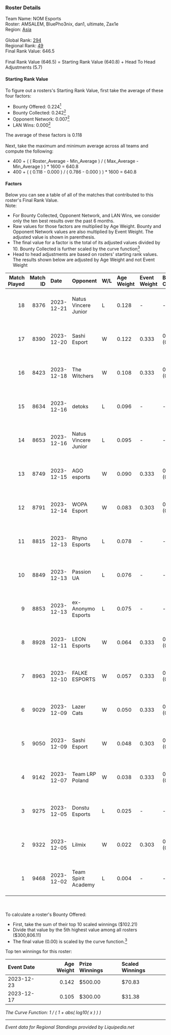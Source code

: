 ### Roster Details<br />
Team Name: NOM Esports<br />
Roster: AMSALEM, BluePho3nix, dan1, ultimate, Zax1e<br />
Region: [Asia]( ../standings_asia.md)<br />
<br />
Global Rank: [294](../standings_global.md)<br />
Regional Rank: [49]( ../standings_asia.md)<br />
Final Rank Value:  646.5<br />
<br />
Final Rank Value (646.5) = Starting Rank Value (640.8) + Head To Head Adjustments (5.7)<br />

#### Starting Rank Value<br />
To figure out a rosters's Starting Rank Value, first take the average of these four factors:<br />
- Bounty Offered: 0.224[<sup>1</sup>](#table2)
- Bounty Collected: 0.242[<sup>2</sup>](#table1)
- Opponent Network: 0.007[<sup>2</sup>](#table1)
- LAN Wins: 0.000[<sup>2</sup>](#table1)

The average of these factors is 0.118<br />
<br />
Next, take the maximum and minimum average across all teams and compute the following:<br />
- 400 + ( ( Roster_Average - Min_Average ) / ( Max_Average - Min_Average ) ) * 1600 = 640.8
- 400 + ( ( 0.118 - 0.000 ) / ( 0.786 - 0.000 ) ) * 1600 = 640.8


#### Factors<br />
Below you can see a table of all of the matches that contributed to this roster's Final Rank Value.<br />
Note:<br />

- For Bounty Collected, Opponent Network, and LAN Wins, we consider only the ten best results over the past 6 months.
- Raw values for those factors are multiplied by Age Weight. Bounty and Opponent Network values are also multiplied by Event Weight. The adjusted value is shown in parenthesis.
- The final value for a factor is the total of its adjusted values divided by 10. Bounty Collected is further scaled by the curve function[<sup>3</sup>](#curveFunction)
- Head to head adjustments are based on rosters' starting rank values. The results shown below are adjusted by Age Weight and not Event Weight
<span id="table1"></span><br />


| Match Played | Match ID | Date       | Opponent             | W/L | Age Weight | Event Weight | Bounty Collected | Opponent Network | LAN Wins  | H2H Adj. | Roster                                      |
| -: | -: | :- | :- | :- | :- | :- | :- | :- | :- | -: | :- |
|           18 |     8376 | 2023-12-21 | Natus Vincere Junior | L   | 0.128      | -            | -                | -                | -         |    -1.22 | AMSALEM, BluePho3nix, dan1, ultimate, Zax1e |
|           17 |     8390 | 2023-12-20 | Sashi Esport         | W   | 0.122      | 0.333        | 0.172 (0.007)    | 1.000 (0.041)    | 0 (0.000) |     3.52 | AMSALEM, BluePho3nix, dan1, ultimate, Zax1e |
|           16 |     8423 | 2023-12-18 | The Witchers         | W   | 0.108      | 0.333        | 0.009 (0.000)    | 0.060 (0.002)    | 0 (0.000) |     2.02 | AMSALEM, BluePho3nix, dan1, ultimate, Zax1e |
|           15 |     8634 | 2023-12-16 | detoks               | L   | 0.096      | -            | -                | -                | -         |    -2.08 | AMSALEM, BluePho3nix, dan1, ultimate, Zax1e |
|           14 |     8653 | 2023-12-16 | Natus Vincere Junior | L   | 0.095      | -            | -                | -                | -         |    -0.90 | AMSALEM, BluePho3nix, dan1, ultimate, Zax1e |
|           13 |     8749 | 2023-12-15 | AGO esports          | W   | 0.090      | 0.333        | 0.000 (0.000)    | 0.003 (0.000)    | 0 (0.000) |     0.58 | AMSALEM, BluePho3nix, dan1, ultimate, Zax1e |
|           12 |     8791 | 2023-12-14 | WOPA Esport          | W   | 0.083      | 0.303        | 0.003 (0.000)    | 0.594 (0.015)    | 0 (0.000) |     1.90 | AMSALEM, BluePho3nix, dan1, ultimate, Zax1e |
|           11 |     8815 | 2023-12-13 | Rhyno Esports        | L   | 0.078      | -            | -                | -                | -         |    -0.24 | AMSALEM, BluePho3nix, dan1, ultimate, Zax1e |
|           10 |     8849 | 2023-12-13 | Passion UA           | L   | 0.076      | -            | -                | -                | -         |    -0.26 | AMSALEM, BluePho3nix, dan1, ultimate, Zax1e |
|            9 |     8853 | 2023-12-13 | ex-Anonymo Esports   | L   | 0.075      | -            | -                | -                | -         |    -1.00 | AMSALEM, BluePho3nix, dan1, ultimate, Zax1e |
|            8 |     8928 | 2023-12-11 | LEON Esports         | W   | 0.064      | 0.333        | 0.001 (0.000)    | 0.564 (0.012)    | 0 (0.000) |     1.31 | AMSALEM, BluePho3nix, dan1, ultimate, Zax1e |
|            7 |     8963 | 2023-12-10 | FALKE ESPORTS        | W   | 0.057      | 0.333        | 0.000 (0.000)    | 0.001 (0.000)    | 0 (0.000) |     0.69 | AMSALEM, BluePho3nix, dan1, ultimate, Zax1e |
|            6 |     9029 | 2023-12-09 | Lazer Cats           | W   | 0.050      | 0.333        | 0.000 (0.000)    | 0.013 (0.000)    | 0 (0.000) |     0.47 | AMSALEM, BluePho3nix, dan1, ultimate, Zax1e |
|            5 |     9050 | 2023-12-09 | Sashi Esport         | W   | 0.048      | 0.303        | 0.000 (0.000)    | 0.001 (0.000)    | 0 (0.000) |     0.63 | AMSALEM, BluePho3nix, dan1, ultimate, Zax1e |
|            4 |     9142 | 2023-12-07 | Team LRP Poland      | W   | 0.038      | 0.333        | 0.001 (0.000)    | 0.056 (0.001)    | 0 (0.000) |     0.74 | AMSALEM, BluePho3nix, dan1, ultimate, Zax1e |
|            3 |     9275 | 2023-12-05 | Donstu Esports       | L   | 0.025      | -            | -                | -                | -         |    -0.51 | AMSALEM, BluePho3nix, dan1, ultimate, Zax1e |
|            2 |     9322 | 2023-12-05 | Lilmix               | W   | 0.022      | 0.303        | 0.000 (0.000)    | 0.000 (0.000)    | 0 (0.000) |     0.14 | AMSALEM, BluePho3nix, dan1, ultimate, Zax1e |
|            1 |     9468 | 2023-12-02 | Team Spirit Academy  | L   | 0.004      | -            | -                | -                | -         |    -0.05 | AMSALEM, BluePho3nix, dan1, ultimate, Zax1e |

<br />
<span id="table2"></span><br />
To calculate a roster's Bounty Offered:<br />

- First, take the sum of their top 10 scaled winnings ($102.21)
- Divide that value by the 5th highest value among all rosters ($300,806.11)
- The final value (0.00) is scaled by the curve function.[<sup>3</sup>](#curveFunction)

Top ten winnings for this roster:<br />

| Event Date | Age Weight | Prize Winnings | Scaled Winnings |
| :- | -: | :- | :- |
| 2023-12-23 |      0.142 | $500.00        | $70.83          |
| 2023-12-17 |      0.105 | $300.00        | $31.38          |


<span id="curveFunction"></span>_The Curve Function: 1 / ( 1 + abs( log10( x ) ) )_<br />

---
_Event data for Regional Standings provided by Liquipedia.net_<br />
